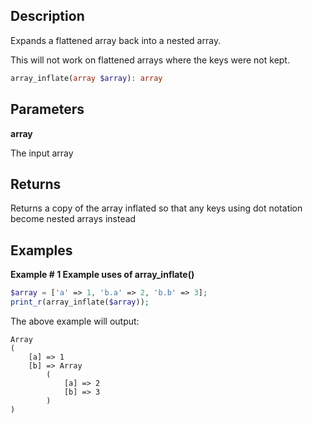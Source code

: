 ## Description

Expands a flattened array back into a nested array.

This will not work on flattened arrays where the keys were not kept.

```php
array_inflate(array $array): array
```

## Parameters

**array**

The input array

## Returns

Returns a copy of the array inflated so that any keys using dot notation become nested arrays instead

## Examples

**Example # 1 Example uses of array_inflate()**

```php
$array = ['a' => 1, 'b.a' => 2, 'b.b' => 3];
print_r(array_inflate($array));
```

The above example will output:

```
Array
(
    [a] => 1
    [b] => Array
        (
            [a] => 2
            [b] => 3
        )
)
```